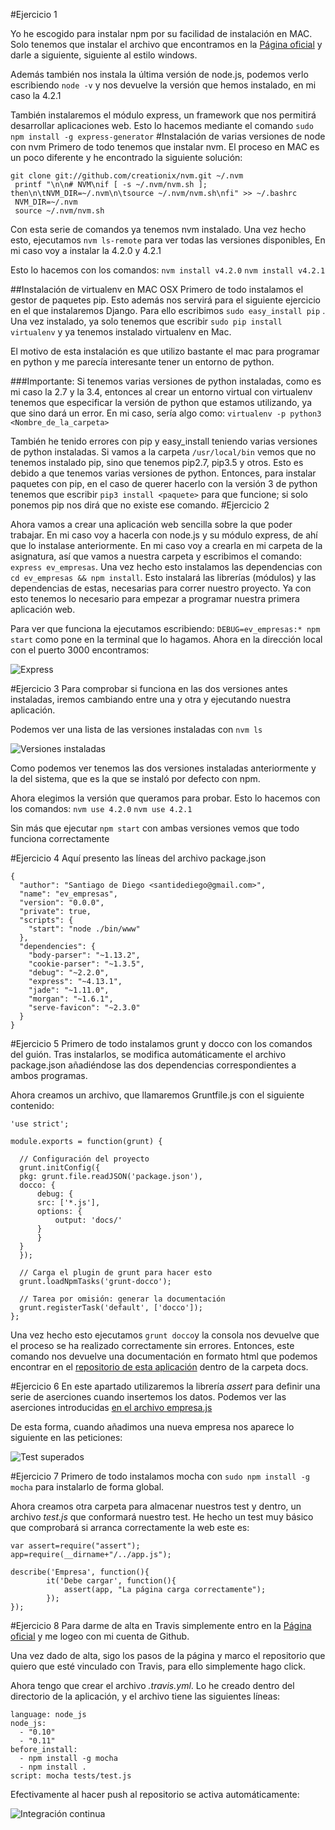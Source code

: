 #Ejercicio 1

Yo he escogido para instalar npm por su facilidad de instalación en MAC. Solo tenemos que instalar el archivo que encontramos en la [Página oficial](https://nodejs.org/en/) y darle a siguiente, siguiente al estilo windows.

Además también nos instala la última versión de node.js, podemos verlo escribiendo `node -v` y nos devuelve la versión que hemos instalado, en mi caso la 4.2.1

También instalaremos el módulo express, un framework que nos permitirá desarrollar aplicaciones web. Esto lo hacemos mediante el comando `sudo npm install -g express-generator`
#Instalación de varias versiones de node con nvm
Primero de todo tenemos que instalar nvm. El proceso en MAC es un poco diferente y he encontrado la siguiente solución:

```
git clone git://github.com/creationix/nvm.git ~/.nvm
 printf "\n\n# NVM\nif [ -s ~/.nvm/nvm.sh ]; then\n\tNVM_DIR=~/.nvm\n\tsource ~/.nvm/nvm.sh\nfi" >> ~/.bashrc
 NVM_DIR=~/.nvm
 source ~/.nvm/nvm.sh
```
Con esta serie de comandos ya tenemos nvm instalado. Una vez hecho esto, ejecutamos `nvm ls-remote` para ver todas las versiones disponibles, En mi caso voy a instalar la 4.2.0 y 4.2.1

Esto lo hacemos con los comandos:
`nvm install v4.2.0`
`nvm install v4.2.1`

##Instalación de virtualenv en MAC OSX
Primero de todo instalamos el gestor de paquetes pip. Esto además nos servirá para el siguiente ejercicio en el que instalaremos Django. Para ello escribimos `sudo easy_install pip` . Una vez instalado, ya solo tenemos que escribir `sudo pip install virtualenv` y ya tenemos instalado virtualenv en Mac.

El motivo de esta instalación es que utilizo bastante el mac para programar en python y me parecía interesante tener un entorno de python.

###Importante:
Si tenemos varias versiones de python instaladas, como es mi caso la 2.7 y la 3.4, entonces al crear un entorno virtual con virtualenv tenemos que especificar la versión de python que estamos utilizando, ya que sino dará un error. En mi caso, sería algo como: `virtualenv -p python3 <Nombre_de_la_carpeta>`

También he tenido errores con pip y easy_install teniendo varias versiones de python instaladas. Si vamos a la carpeta `/usr/local/bin`
vemos que no tenemos instalado pip, sino que tenemos pip2.7, pip3.5  y otros. Esto es debido a que tenemos varias versiones de python. Entonces, para instalar paquetes con pip, en el caso de querer hacerlo con la versión 3 de python tenemos que escribir `pip3 install <paquete>` para que funcione; si solo ponemos pip nos dirá que no existe ese comando.
#Ejercicio 2

Ahora vamos a crear una aplicación web sencilla sobre la que poder trabajar. En mi caso voy a hacerla con node.js y su módulo express, de ahí que lo instalase anteriormente. En mi caso voy a crearla en mi carpeta de la asignatura, así que vamos a nuestra carpeta y escribimos el comando: `express ev_empresas`. Una vez hecho esto instalamos las dependencias con `cd ev_empresas && npm install`. Esto instalará las librerías (módulos) y las dependencias de estas, necesarias para correr nuestro proyecto. Ya con esto tenemos lo necesario para empezar a programar nuestra primera aplicación web.

Para ver que funciona la ejecutamos escribiendo: `DEBUG=ev_empresas:* npm start` como pone en la terminal que lo hagamos. Ahora en la dirección local con el puerto 3000 encontramos:

![Express](http://i864.photobucket.com/albums/ab201/Santiago_de_Diego/Express%20funcionando_zpsqrzyaexb.png)

#Ejercicio 3
Para comprobar si funciona en las dos versiones antes instaladas, iremos cambiando entre una y otra y ejecutando nuestra aplicación.

Podemos ver una lista de las versiones instaladas con `nvm ls`

![Versiones instaladas](http://i864.photobucket.com/albums/ab201/Santiago_de_Diego/Versiones%20nvm_zpsjkekhpgv.png)

Como podemos ver tenemos las dos versiones instaladas anteriormente y la del sistema, que es la que se instaló por defecto con npm.

Ahora elegimos la versión que queramos para probar. Esto lo hacemos con los comandos:
`nvm use 4.2.0`
`nvm use 4.2.1`

Sin más que ejecutar `npm start` con ambas versiones vemos que todo funciona correctamente

#Ejercicio 4
Aquí presento las líneas del archivo package.json

```
{
  "author": "Santiago de Diego <santidediego@gmail.com>",
  "name": "ev_empresas",
  "version": "0.0.0",
  "private": true,
  "scripts": {
    "start": "node ./bin/www"
  },
  "dependencies": {
    "body-parser": "~1.13.2",
    "cookie-parser": "~1.3.5",
    "debug": "~2.2.0",
    "express": "~4.13.1",
    "jade": "~1.11.0",
    "morgan": "~1.6.1",
    "serve-favicon": "~2.3.0"
  }
}
```

#Ejercicio 5
Primero de todo instalamos grunt y docco con los comandos del guión. Tras instalarlos, se modifica automáticamente el archivo package.json añadiéndose las dos dependencias correspondientes a ambos programas.

Ahora creamos un archivo, que llamaremos Gruntfile.js con el siguiente contenido:

```
'use strict';

module.exports = function(grunt) {

  // Configuración del proyecto
  grunt.initConfig({
  pkg: grunt.file.readJSON('package.json'),
  docco: {
	  debug: {
	  src: ['*.js'],
	  options: {
		  output: 'docs/'
	  }
	  }
  }
  });

  // Carga el plugin de grunt para hacer esto
  grunt.loadNpmTasks('grunt-docco');

  // Tarea por omisión: generar la documentación
  grunt.registerTask('default', ['docco']);
};
```

Una vez hecho esto ejecutamos `grunt docco`y la consola nos devuelve que el proceso se ha realizado correctamente sin errores. Entonces, este comando nos devuelve una documentación en formato html que podemos encontrar en el [repositorio de esta aplicación](https://github.com/santidediego/ev_empresas) dentro de la carpeta docs.

#Ejercicio 6
En este apartado utilizaremos la librería *assert* para definir una serie de aserciones cuando insertemos los datos. Podemos ver las aserciones introducidas [en el archivo empresa.js](https://github.com/santidediego/ev_empresas/blob/master/routes/empresa.js)

De esta forma, cuando añadimos una nueva empresa nos aparece lo siguiente en las peticiones:

![Test superados](http://i864.photobucket.com/albums/ab201/Santiago_de_Diego/Assert_zpsis13ebzl.png)

#Ejercicio 7
Primero de todo instalamos mocha con `sudo npm install -g mocha` para instalarlo de forma global.

Ahora creamos otra carpeta para almacenar nuestros test y dentro, un archivo *test.js* que conformará nuestro test. He hecho un test muy básico que comprobará si arranca correctamente la web este es:

```
var assert=require("assert");
app=require(__dirname+"/../app.js");

describe('Empresa', function(){
	    it('Debe cargar', function(){
	        assert(app, "La página carga correctamente");
	    });
});

```

#Ejercicio 8
Para darme de alta en Travis simplemente entro en la [Página oficial](https://travis-ci.org) y me logeo con mi cuenta de Github.

Una vez dado de alta, sigo los pasos de la página y marco el repositorio que quiero que esté vinculado con Travis, para ello simplemente hago click.

Ahora tengo que crear el archivo *.travis.yml*. Lo he creado dentro del directorio de la aplicación, y el archivo tiene las siguientes líneas:

```
language: node_js
node_js:
  - "0.10"
  - "0.11"
before_install:
  - npm install -g mocha
  - npm install .
script: mocha tests/test.js

```

Efectivamente al hacer push al repositorio se activa automáticamente:

![Integración continua](http://i864.photobucket.com/albums/ab201/Santiago_de_Diego/Integracion%20continua_zpspvnulgif.png)